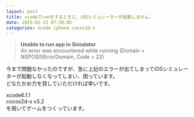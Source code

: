 ```yaml
---
layout: post
title: xcodeでrunをするときに、iOSシミュレーターが起動しません。
date: 2015-02-23 07:39:05
categories: xcode iphone cocos2d-x
---
```

<!-- {% raw %} -->
<blockquote>
  <p><strong>Unable to run app in Simulator</strong><br>
  An error was encountered while running (Domain = NSPOSIXErrorDomain, Code = 22)</p>
</blockquote>

<p>今まで問題なかったのですが、急に上記のエラーが出てしまってiOSシミュレーターが起動しなくなってしまい、困っています。<br>
どなたかお力を貸していただければ幸いです。</p>

<p>xcode6.1.1<br>
cocos2d-x v3.2<br>
を用いてゲームをつくっています。</p>
<!-- {% endraw %} -->
